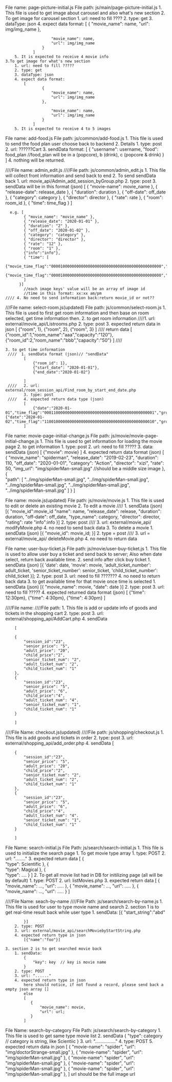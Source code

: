 File name: page-picture-initial.js
File path: js/main/page-picture-initial.js
    1. This file is used to get image about carousel and also what's new section
    2. To get image for carousel section
        1. url: need to fill ????
        2. type: get
        3. dataType: json
        4. expect data format: 
                [
                    {
                        "movie_name": name,
                        "url": img/img_name
                    },

                        "movie_name": name,
                        "url": img/img_name
                    }
                ]
        5. It is expected to receive 4 movie info
    3.To get image for what's new section
        1. url: need to fill ?????
        2. type: get
        3. dataType: json
        4. expect data format:
            [
                    {
                        "movie_name": name,
                        "url": img/img_name
                    },

                        "movie_name": name,
                        "url": img/img_name
                    }
                ]
        5. It is expected to receive 4 to 5 images


File name: add-food.js
File path: js/common/add-food.js
    1. This file is used to send the food plan user choose back to backend
    2. Details
        1. type: post
        2. url: ??????Cart
        3. sendData format:
            [
                {
                    "username": username,
                    "food": food_plan   //food_plan will be in a (popcore), b (drink), c (popcore & drink)
                }
            ]
        4. nothing will be returned.


////File name: admin_edit.js
////File path: js/common/admin_edit.js
    1. This file will collect front information and send back to end
    2. To send sendData back
        1. url: movie_api/Admin_add_session_byGroup.php
        2. type: post
        3. sendData will be in this format (json)
            [
                { "movie-name": movie_name },
                { "release-date": release_date },
                { "duration": duration },
                { "off-date": off_date },
                { "category": category },
                { "director": director },
                { "rate": rate },
                { "room": room_id },
                { "time": time_flag }
            ]

      e.g. [
            { "movie_name": "movie_name" },
            { "release_date": "2020-01-01" },
            { "duration": "2" },
            { "off_date": "2020-01-02" },
            { "category": "category" },
            { "director": "director" },
            { "rate": "12" },
            { "room": "1" },
            {"info":"info"},
            { "time": [
            {"movie_time_flag":"000010000000000000000000000000000000000000000000","group":1},
            {"movie_time_flag":"000010000000000000000000000000000000000000000000","group":2}
            ]
          }]
            //each image keys' value will be an array of image id
            //time in this format: xx:xx am/pm
    //// 4. No need to send information back:return movie_id or not??


///File name: select-room.js(updated)
File path: js/common/select-room.js
    1. This file is used to first get room information and then base on room selected, get time information then.
    2. to get room information
    ////1. url: external/movie_api/Listrooms.php
        2. type: post
        3. expected return data in json
            [
                {"room", 1},
                {"room", 2},
                {"room", 3}
            ]
       //// return data
           [
           {"room_id":1,"room_name":"aaa","capacity":"120"},
           {"room_id":2,"room_name":"bbb","capacity":"50"}
           ]
       ////
           
    3. to get time information
     ////  1. sendData format (json)// "sendData"
            [
                {"room_id": 1},
                {"start_date": "2020-01-01"},
                {"end_date":"2020-01-02"}

            ]
     ////   2. url: external/room_session_api/Find_room_by_start_end_date.php 
            3. type: post
     ////   4. expected return data type (json)
            [
                {"date":"2020-01-01","time_flag":"000110000000000000000000000000000000000000000001","group":1},{"date":"2020-01-02","time_flag":"110010000000000000000000000000000000000000000010","group":2}
            ]


File name: movie-page-initial-change.js
File path: js/movie/movie-page-initial-change.js
    1. This file is used to get information for loading the movie page
    2. to get information
        1. type: post
        2. url: need to fill ?????
        3. data: sendData (json)
            [
                {"movie": movie}
            ]
        4. expected return data format (json)
            [
                {
                    "movie_name": "spiderman",
                    "release_date": "2019-02-23",
                    "duration": 110,
                    "off_date": "2020-01-01",
                    "category": "Action",
                    "director": "xizi",
                    "rate": 50,
                    "img_url": "img/spiderMan-small.jpg" //should be a middle size image
                },
                {       
                    "path": [
                        "../img/spiderMan-small.jpg",
                        "../img/spiderMan-small.jpg",
                        "../img/spiderMan-small.jpg",
                        "../img/spiderMan-small.jpg",
                        "../img/spiderMan-small.jpg"
                    ]
                }
            ]


File name: movie.js(updated)
File path: js/movie/movie.js
    1. This file is used to edit or delete an existing movie
    2. To edit a movie
    ////    1. sendData (json)
            [{
                "movie_id":movie_id
                "name": name,
                "release_date": release,
                "duration": duration,
                "off-date": off_date,
                "type_name": category,
                "director": director,
                "rating": rate
                "info":info
            }]
           2. type: post
    ////   3. url: external/movie_api/ modifyMovie.php
           4. no need to send back data
    3. To delete a movie
        1. sendData (json)
            [{
                    "movie_id": movie_id;
            }]
        2. type = post
   //// 3. url = external/movie_api/ deleteMovie.php
        4. no need to return data


File name: user-buy-ticket.js
File path: js/movie/user-buy-ticket.js
    1. This file is used to allow user buy a ticket and send back to server; Also when date select, return back available time.
    2. send info after click buy ticket
        1. sendData (json)
        [{
            'date': date,
            'movie': movie,
            'adult_ticket_number': adult_ticket,
            'senior_ticket_number': senior_ticket,
            'child_ticket_number': child_ticket
        }];
        2. type: post
        3. url: need to fill ???????
        4. no need to return back data
    3. to get available time for that movie once time is selected
        1. sendData (json)
            [{
                "movie_name": movie,
                "date": date
            }]
        2. type: post
        3. url: need to fill ?????
        4. expected returned data format (json)
            [
                {"time": 12:30pm},
                {"time": 4:30pm},
                {"time": 4:30pm}
            ]


////File name: 
////File path: 
    1. This file is add or update info of goods and tickets in the shopping cart 
    2. type: post
    3. url: external/shopping_api/AddCart.php
    4. sendData

        [
            
        {
            "session_id":"23",
            "senior_price": "5",
            "adult_price": "20",
            "child_price":"2",
            "senior_ticket_num": "2",
            "adult_ticket_num": "2",
            "child_ticket_num": "1"
        },
        {
            "session_id":"23",
            "senior_price": "5",
            "adult_price": "6",
            "child_price":"4",
            "adult_ticket_num": "4".
            "senior_ticket_num": "1",
            "child_ticket_num": "1"
        }
        
        ]

////File Name: checkout.js(updated)
////File path: js/shopping/checkout.js
    1. This file is add goods and tickets in order 
    2. type: post
    3. url: external/shopping_api/add_order.php
    4. sendData
        [
            
        {
            "session_id":"23",
            "senior_price": "5",
            "adult_price": "20",
            "child_price":"2",
            "senior_ticket_num": "2",
            "adult_ticket_num": "2",
            "child_ticket_num": "1"
        },
        {
            "session_id":"23",
            "senior_price": "5",
            "adult_price": "6",
            "child_price":"4",
            "adult_ticket_num": "4".
            "senior_ticket_num": "1",
            "child_ticket_num": "1"
        }
        
        ]





File Name: search-initial.js
File Path: js/search/search-initial.js
    1. This file is used to initialize the search page
        1. To get movie type array
            1. type: POST
            2. url: "........"
            3. expected return data
                [
                    {  
                    "type": Scientific
                    },
                    {  
                    "type": Magical
                    },
                    {  
                    "type": ....
                    }
                ]
    2. To get all movie list had in DB for initilizing page (all will be by default)
            1. type: POST
        2. url: listMovies.php
            3. expected return data
                [
                    {
                        "movie_name": ...,
                        "url": .....
                    },
                    {
                        "movie_name": ...,
                        "url": .....
                    },
                    {
                        "movie_name": ...,
                        "url": .....
                    }
                ]


////File Name: seach-by-name
////File Path: js/search/search-by-name.js
    1. This file is used for user to type movie name and search
    2. section 1 is to get real-time result back while user type
        1. sendData:
            [{
                "start_string":"abd"

            }]
        2. type: POST
        3. url: external/movie_api/searchMoviebyStartString.php
        4. expected return type in json
            [{"name":"foo"}]
            
    3. section 2 is to get searched movie back
        1. sendData:
            {
                "key": key  // key is movie name
            }
        2. type: POST
        3. url: "......"
        4. expected return type in json
            here should notice, if not found a record, please send back a empty json array []
            else 
            [
               {
                   "movie_name": movie,
                   "url": url;
               } 
            ]


File Name: search-by-category
File Path: js/search/search-by-category
    1. This file is used to get same type movie list
    2. sendData
        {
            "type": category // category is string, like Scientiic
        }
    3. url: "................"
    4. type: POST
    5. expected return data in json
        [
            {
                "movie-name": "spider",
                "url": "img/doctorStrange-small.jpg"
            },
            {
                "movie-name": "spider",
                "url": "img/spiderMan-small.jpg"
            },
            {
                "movie-name": "spider",
                "url": "img/spiderMan-small.jpg"
            },
            {
                "movie-name": "spider",
                "url": "img/spiderMan-small.jpg"
            },
            {
                "movie-name": "spider",
                "url": "img/spiderMan-small.jpg"
            },
        ]
        url should be the full image url